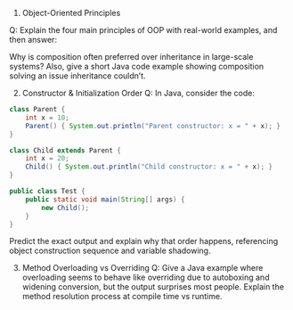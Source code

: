 1. Object-Oriented Principles

Q: Explain the four main principles of OOP with real-world examples, and then answer:

Why is composition often preferred over inheritance in large-scale systems?
Also, give a short Java code example showing composition solving an issue inheritance couldn’t.


2. Constructor & Initialization Order
Q: In Java, consider the code:

```java
class Parent {
    int x = 10;
    Parent() { System.out.println("Parent constructor: x = " + x); }
}

class Child extends Parent {
    int x = 20;
    Child() { System.out.println("Child constructor: x = " + x); }
}

public class Test {
    public static void main(String[] args) {
        new Child();
    }
}
```

Predict the exact output and explain why that order happens, referencing object construction sequence and variable shadowing.




3. Method Overloading vs Overriding
Q: Give a Java example where overloading seems to behave like overriding due to autoboxing and widening conversion, but the output surprises most people.
Explain the method resolution process at compile time vs runtime.